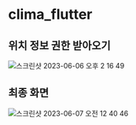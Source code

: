 # clima_flutter

## 위치 정보 권한 받아오기
![스크린샷 2023-06-06 오후 2 16 49](https://github.com/choijaegwon/choijaegwon.github.io/assets/68246962/93043987-35ef-4537-96f4-9360afc92346)  

## 최종 화면
![스크린샷 2023-06-07 오전 12 40 46](https://github.com/choijaegwon/choijaegwon.github.io/assets/68246962/c23ea3ca-c0ad-421b-9c11-ad039478bcf5)  